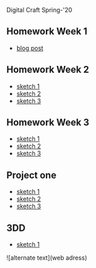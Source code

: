 Digital Craft Spring-'20

## Homework Week 1
* [blog post]()

## Homework Week 2
* [sketch 1](https://orilacau.github.io/PUFY1225-Digital_Craft_OriL/sktch1/index.html)
* [sketch 2](https://orilacau.github.io/PUFY1225-Digital_Craft_OriL/sktch2/sktch2.html)
* [sketch 3](https://orilacau.github.io/PUFY1225-Digital_Craft_OriL/sktch3/sktch3.html)

## Homework Week 3
* [sketch 1](https://orilacau.github.io/PUFY1225-Digital_Craft_OriL/sktch1a/sktch1a.html)
* [sketch 2](https://orilacau.github.io/PUFY1225-Digital_Craft_OriL/gnart2/gnart2.html)
* [sketch 3](https://orilacau.github.io/PUFY1225-Digital_Craft_OriL/gnart3/gnart3.html)

## Project one
* [sketch 1](https://orilacau.github.io/PUFY1225-Digital_Craft_OriL/draft/draft.html)
* [sketch 2](https://orilacau.github.io/PUFY1225-Digital_Craft_OriL/pinkapp/pinkapp.html)
* [sketch 3](https://orilacau.github.io/PUFY1225-Digital_Craft_OriL/apples/apples.html)

## 3DD
* [sketch 1](https://orilacau.github.io/PUFY1225-Digital_Craft_OriL/draft3d/draft3d.html)

![alternate text](web adress)
